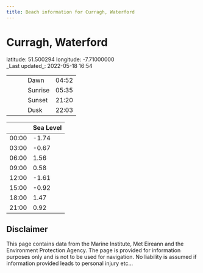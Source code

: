 ```yaml
---
title: Beach information for Curragh, Waterford
---
```

# Curragh, Waterford 

<div class="location-info">latitude: 51.500294 longitude: -7.71000000</div>
<div class="met-eireann-warnings"></div>
_Last updated_: 2022-05-18 16:54

|   |   |   |   |   |
|---|---|---|---|---|
|   |   |   | Dawn  | 04:52 |
|   |   |   | Sunrise  | 05:35 |
|   |   |   | Sunset  | 21:20 |
|   |   |   | Dusk  | 22:03 |

<div></div>

|   | Sea Level  |
|---|---|
| 00:00 | -1.74 |
| 03:00 | -0.67 |
| 06:00 | 1.56 |
| 09:00 | 0.58 |
| 12:00 | -1.61 |
| 15:00 | -0.92 |
| 18:00 | 1.47 |
| 21:00 | 0.92 |

## Disclaimer

This page contains data from the Marine Institute,
Met Eireann and the Environment Protection Agency. The page is provided for
information purposes only and is not to be used for navigation. No liability
is assumed if information provided leads to personal injury etc...